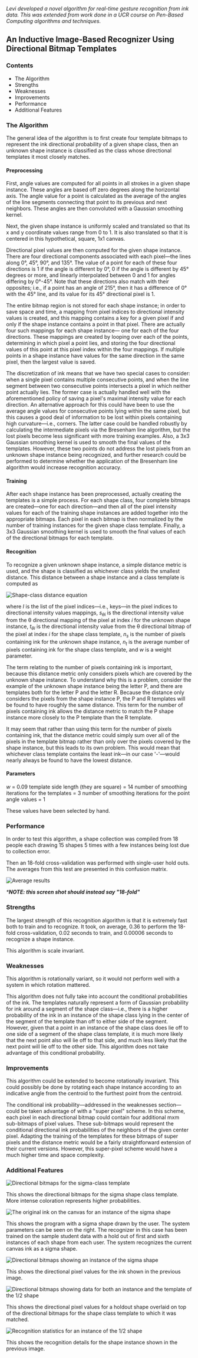 _Levi developed a novel algorithm for real-time gesture recognition from ink data. This was extended from work done in a UCR course on Pen-Based Computing algorithms and techniques._

## An Inductive Image-Based Recognizer Using Directional Bitmap Templates

### Contents

- The Algorithm
- Strengths
- Weaknesses
- Improvements
- Performance
- Additional Features

### The Algorithm

The general idea of the algorithm is to first create four template bitmaps to represent the ink directional probability of a given shape class, then an unknown shape instance is classified as the class whose directional templates it most closely matches.

#### Preprocessing

First, angle values are computed for all points in all strokes in a given shape instance. These angles are based off zero degrees along the horizontal axis. The angle value for a point is calculated as the average of the angles of the line segments connecting that point to its previous and next neighbors. These angles are then convoluted with a Gaussian smoothing kernel.

Next, the given shape instance is uniformly scaled and translated so that its x and y coordinate values range from 0 to 1. It is also translated so that it is centered in this hypothetical, square, 1x1 canvas.

Directional pixel values are then computed for the given shape instance. There are four directional components associated with each pixel&mdash;the lines along 0&deg;, 45&deg;, 90&deg;, and 135&deg;. The value of a point for each of these four directions is 1 if the angle is different by 0&deg;, 0 if the angle is different by 45&deg; degrees or more, and linearly interpolated between 0 and 1 for angles differing by 0&deg;-45&deg;. Note that these directions also match with their opposites; i.e., if a point has an angle of 215&deg;, then it has a difference of 0&deg; with the 45&deg; line, and its value for its 45&deg; directional pixel is 1.

The entire bitmap region is not stored for each shape instance; in order to save space and time, a mapping from pixel indices to directional intensity values is created, and this mapping contains a key for a given pixel if and only if the shape instance contains a point in that pixel. There are actually four such mappings for each shape instance&mdash; one for each of the four directions. These mappings are created by looping over each of the points, determining in which pixel a point lies, and storing the four directional values of this point at this pixel index within the four mappings. If multiple points in a shape instance have values for the same direction in the same pixel, then the largest value is saved.

The discretization of ink means that we have two special cases to consider: when a single pixel contains multiple consecutive points, and when the line segment between two consecutive points intersects a pixel in which neither point actually lies. The former case is actually handled well with the aforementioned policy of saving a pixel's maximal intensity value for each direction. An alternative approach for this could have been to use the average angle values for consecutive points lying within the same pixel, but this causes a good deal of information to be lost within pixels containing high curvature&mdash;i.e., corners. The latter case could be handled robustly by calculating the intermediate pixels via the Bresenham line algorithm, but the lost pixels become less significant with more training examples. Also, a 3x3 Gaussian smoothing kernel is used to smooth the final values of the templates. However, these two points do not address the lost pixels from an unknown shape instance being recognized, and further research could be performed to determine whether the application of the Bresenham line algorithm would increase recognition accuracy.

#### Training

After each shape instance has been preprocessed, actually creating the templates is a simple process. For each shape class, four complete bitmaps are created&mdash;one for each direction&mdash;and then all of the pixel intensity values for each of the training shape instances are added together into the appropriate bitmaps. Each pixel in each bitmap is then normalized by the number of training instances for the given shape class template. Finally, a 3x3 Gaussian smoothing kernel is used to smooth the final values of each of the directional bitmaps for each template.

#### Recognition

To recognize a given unknown shape instance, a simple distance metric is used, and the shape is classified as whichever class yields the smallest distance. This distance between a shape instance and a class template is computed  as

![Shape-class distance equation][shape-class-distance-equation-image]

where _I_ is the list of the pixel indices&mdash;i.e., keys&mdash;in the pixel indices to directional intensity values mappings, _s<sub>&theta;i</sub>_ is the directional intensity value from the &theta; directional mapping of the pixel at index _i_ for the unknown shape instance, _t<sub>&theta;i</sub>_ is the directional intensity value from the &theta; directional bitmap of the pixel at index _i_ for the shape class template, _n<sub>s</sub>_ is the number of pixels containing ink for the unknown shape instance, _n<sub>t</sub>_ is the average number of pixels containing ink for the shape class template, and _w_ is a weight parameter.

The term relating to the number of pixels containing ink is important, because this distance metric only considers pixels which are covered by the unknown shape instance. To understand why this is a problem, consider the example of the unknown shape instance being the letter P, and there are templates both for the letter P and the letter R. Because the distance only considers the pixels from the shape instance P, the P and R templates will be found to have roughly the same distance. This term for the number of pixels containing ink allows the distance metric to match the P shape instance more closely to the P template than the R template.

It may seem that rather than using this term for the number of pixels containing ink, that the distance metric could  simply sum over all of the pixels in the template bitmap rather than only over the pixels covered by the shape  instance, but this leads to its own problem. This would mean that whichever class template contains the least ink&mdash;in our case '-'&mdash;would nearly always be found to have the lowest distance.

#### Parameters

_w_ = 0.09
template side length (they are square) = 14
number of smoothing iterations for the templates = 3
number of smoothing iterations for the point angle values = 1

These values have been selected by hand.

### Performance

In order to test this algorithm, a shape collection was compiled from 18 people each drawing 15 shapes 5 times with a few instances being lost due to collection error.

Then an 18-fold cross-validation was performed with single-user hold outs. The averages from this test are presented in this confusion matrix.

![Average results][average-results-image]

_***NOTE: this screen shot should instead say "18-fold"**_

### Strengths

The largest strength of this recognition algorithm is that it is extremely fast both to train and to recognize. It took, on average, 0.36 to perform the 18-fold cross-validation, 0.02 seconds to train, and 0.00006 seconds to recognize a shape instance.

This algorithm is scale invariant.

### Weaknesses

This algorithm is rotationally variant, so it would not perform well with a system in which rotation mattered.

This algorithm does not fully take into account the conditional probabilities of the ink. The templates naturally represent a form of Gaussian probability for ink around a segment of the shape class&mdash;i.e., there is a higher  probability of the ink in an instance of the shape class lying in the center of the segment of the template than off  to either side of the segment. However, given that a point in an instance of the shape class does lie off to one side  of a segment of the shape class template, it is much more likely that the next point also will lie off to that side,  and much less likely that the next point will lie off to the other side. This algorithm does not take advantage of  this conditional probability.

### Improvements

This algorithm could be extended to become rotationally invariant. This could possibly be done by rotating each shape  instance according to an indicative angle from the centroid to the furthest point from the centroid.

The conditional ink probability&mdash;addressed in the weaknesses section&mdash;could be taken advantage of with a "super pixel" scheme. In this scheme, each pixel in each directional bitmap could contain four additional mxm sub-bitmaps of pixel values. These sub-bitmaps would represent the conditional directional ink probabilities of the neighbors of the given center pixel. Adapting the training of the templates for these bitmaps of super pixels and the distance metric would be a fairly straightforward extension of their current versions. However, this super-pixel scheme would have a much higher time and space complexity.

### Additional Features

![Directional bitmaps for the sigma-class template][directional-bitmaps-sigma-template-image]

This shows the directional bitmaps for the sigma shape class template. More intense coloration represents higher probabilities.

![The original ink on the canvas for an instance of the sigma shape][canvas-ink-sigma-instance-image]

This shows the program with a sigma shape drawn by the user. The system parameters can be seen on the right. The recognizer in this case has been trained on the sample student data with a hold out of first and sixth instances of each shape from each user. The system recognizes the current canvas ink as a sigma shape.

![Directional bitmaps showing an instance of the sigma shape][directional-bitmaps-sigma-instance-image]

This shows the directional pixel values for the ink shown in the previous image.

![Directional bitmaps showing data for both an instance and the template of the 1/2 shape][directional-bitmaps-1-2-instance-and-template-image]

This shows the directional pixel values for a holdout shape overlaid on top of the directional bitmaps for the shape class template to which it was matched.

![Recognition statistics for an instance of the 1/2 shape][recognition-stats-1-2-instance-image]

This shows the recognition details for the shape instance shown in the previous image.


[shape-class-distance-equation-image]: https://s3-us-west-2.amazonaws.com/levi-portfolio-media/gesture-recognizer/shape-class-distance-equation.png
[average-results-image]: https://s3-us-west-2.amazonaws.com/levi-portfolio-media/gesture-recognizer/average-results.png
[directional-bitmaps-sigma-template-image]: https://s3-us-west-2.amazonaws.com/levi-portfolio-media/gesture-recognizer/directional-bitmaps-sigma-template.png
[canvas-ink-sigma-instance-image]: https://s3-us-west-2.amazonaws.com/levi-portfolio-media/gesture-recognizer/canvas-ink-sigma-instance.png
[directional-bitmaps-sigma-instance-image]: https://s3-us-west-2.amazonaws.com/levi-portfolio-media/gesture-recognizer/directional-bitmaps-sigma-instance.png
[directional-bitmaps-1-2-instance-and-template-image]: https://s3-us-west-2.amazonaws.com/levi-portfolio-media/gesture-recognizer/directional-bitmaps-1-2-instance-and-template.png
[recognition-stats-1-2-instance-image]: https://s3-us-west-2.amazonaws.com/levi-portfolio-media/gesture-recognizer/recognition-stats-1-2-instance.png